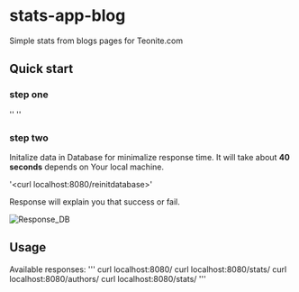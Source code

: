 # stats-app-blog
Simple stats from blogs pages for Teonite.com

## Quick start
### step one
'<docker-compose build>'
'<docker-compose up>'
### step two
Initalize data in Database for minimalize response time.
It will take about **40 seconds** depends on Your local machine.

'<curl localhost:8080/reinitdatabase>'

Response will explain you that success or fail.

![Response_DB](https://ibb.co/mqPMqyY)

## Usage
Available responses:
'''
curl localhost:8080/
curl localhost:8080/stats/
curl localhost:8080/authors/
curl localhost:8080/stats/<author>
'''
